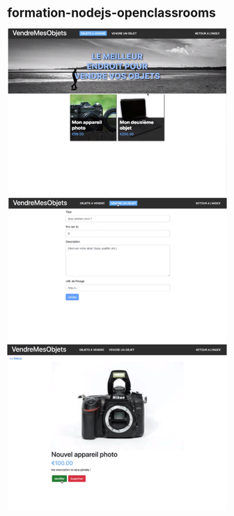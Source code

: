 # formation-nodejs-openclassrooms
![List product](assets/1.PNG)
![Add product](assets/2.PNG)
![Show product](assets/3.PNG)